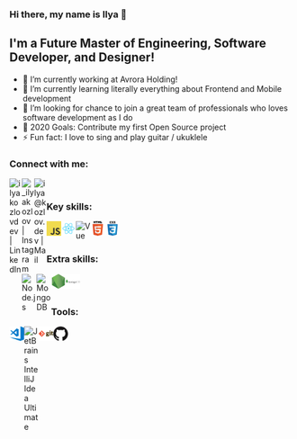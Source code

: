 ### Hi there, my name is Ilya 👋

## I'm a Future Master of Engineering, Software Developer, and Designer!
- 🔭 I’m currently working at Avrora Holding!
- 🌱 I’m currently learning literally everything about Frontend and Mobile development
- 👯 I’m looking for chance to join a great team of professionals who loves software development as I do
- 🥅 2020 Goals: Contribute my first Open Source project
- ⚡ Fun fact: I love to sing and play guitar / ukuklele

### Connect with me:

[<img align="left" alt="ilyakozlovdev | LinkedIn" width="22px" src="https://cdn.jsdelivr.net/npm/simple-icons@v3/icons/linkedin.svg" />][linkedin]
[<img align="left" alt="_ilyakozlov | Instagram" width="22px" src="https://cdn.jsdelivr.net/npm/simple-icons@v3/icons/instagram.svg" />][instagram]
<a href="mailto:ilya@kozlov.dev"><img align="left" alt="ilya@kozlov.dev | Mail" width="22px" src="https://cdn.iconscout.com/icon/free/png-512/mail-1138-827052.png" /></a>

<br />

### Key skills:

<a href="https://javascript.com">
  <img align="left" alt="JavaScript" width="26px" src="https://raw.githubusercontent.com/github/explore/80688e429a7d4ef2fca1e82350fe8e3517d3494d/topics/javascript/javascript.png" />
</a>
<a href="https://reactjs.org/">
  <img align="left" alt="React" width="26px" src="https://raw.githubusercontent.com/github/explore/80688e429a7d4ef2fca1e82350fe8e3517d3494d/topics/react/react.png" />
</a>
<a href="https://vuejs.org">
  <img align="left" alt="Vue" width="26px" src="https://upload.wikimedia.org/wikipedia/commons/thumb/9/95/Vue.js_Logo_2.svg/1200px-Vue.js_Logo_2.svg.png" />
</a>
<img align="left" alt="HTML5" width="26px" src="https://raw.githubusercontent.com/github/explore/80688e429a7d4ef2fca1e82350fe8e3517d3494d/topics/html/html.png" />
<img align="left" alt="CSS3" width="26px" src="https://raw.githubusercontent.com/github/explore/80688e429a7d4ef2fca1e82350fe8e3517d3494d/topics/css/css.png" />

<br />
<br />

### Extra skills:

<a href="https://dart.dev">
  <img align="left" alt="Node.js" width="26px" src="https://pbs.twimg.com/profile_images/993555605078994945/Yr-pWI4G.jpg" />
</a>
<a href="https://flutter.dev">
  <img align="left" alt="MongoDB" width="26px" src="https://strattonapps.com/wp-content/uploads/2020/02/flutter-logo-5086DD11C5-seeklogo.com_.png" />
</a>
<a href="https://nodejs.org/en/">
  <img align="left" alt="Node.js" width="26px" src="https://raw.githubusercontent.com/github/explore/80688e429a7d4ef2fca1e82350fe8e3517d3494d/topics/nodejs/nodejs.png" />
</a>
<a href="https://www.mongodb.com">
  <img align="left" alt="MongoDB" width="26px" src="https://raw.githubusercontent.com/github/explore/80688e429a7d4ef2fca1e82350fe8e3517d3494d/topics/mongodb/mongodb.png" />
</a>

<br />
<br />

### Tools:

<a href="https://code.visualstudio.com">
  <img align="left" alt="Visual Studio Code" width="26px" src="https://raw.githubusercontent.com/github/explore/80688e429a7d4ef2fca1e82350fe8e3517d3494d/topics/visual-studio-code/visual-studio-code.png" />
</a>
<a href="https://www.jetbrains.com">
  <img align="left" alt="JetBrains IntelliJ Idea Ultimate" width="26px" src="https://upload.wikimedia.org/wikipedia/commons/thumb/d/d5/IntelliJ_IDEA_Logo.svg/1024px-IntelliJ_IDEA_Logo.svg.png" />
</a>
<a href="https://github.com">
  <img align="left" alt="Git" width="26px" src="https://raw.githubusercontent.com/github/explore/80688e429a7d4ef2fca1e82350fe8e3517d3494d/topics/git/git.png" />
</a>
<a href="https://git-scm.com">
  <img align="left" alt="GitHub" width="26px" src="https://raw.githubusercontent.com/github/explore/78df643247d429f6cc873026c0622819ad797942/topics/github/github.png" />
</a>

[instagram]: https://instagram.com/_ilyakozlov
[linkedin]: https://linkedin.com/in/ilyakozlovdev
